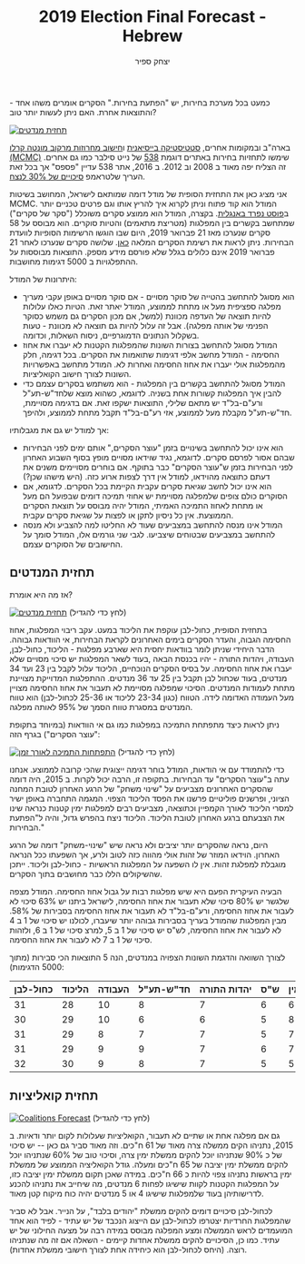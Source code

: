 ﻿---
title: 2019 Election Final Forecast - Hebrew
rtl_title: תחזית סופית לבחירות 2019
author: יצחק ספיר
layout: rtl-post
---
<style>
table { display: block; overflow-x: auto; white-space: nowrap }
</style>
כמעט בכל מערכת בחירות, יש "הפתעת בחירות." הסקרים אומרים משהו אחד - והתוצאות אחרת. האם ניתן לעשות יותר טוב?

[![תחזית מנדטים](/images/2019-04-07-2019-Election-Final-Forecast/2019-04-07-2019-Election-Final-Forecast-mandates-hebrew.png)](/images/2019-04-07-2019-Election-Final-Forecast/2019-04-07-2019-Election-Final-Forecast-mandates-hebrew.png)
<!--more-->

בארה"ב ובמקומות אחרים, [סטטיסטיקה בייסיאנית](https://he.wikipedia.org/wiki/%D7%A1%D7%98%D7%98%D7%99%D7%A1%D7%98%D7%99%D7%A7%D7%94_%D7%91%D7%99%D7%99%D7%A1%D7%99%D7%90%D7%A0%D7%99%D7%AA) ו[חישוב מחרוזות מרקוב מונטה קרלו (MCMC)](https://he.wikipedia.org/wiki/%D7%A9%D7%99%D7%98%D7%AA_%D7%9E%D7%95%D7%A0%D7%98%D7%94_%D7%A7%D7%A8%D7%9C%D7%95) שימשו לתחזיות בחירות באתרים דוגמת [538](https://fivethirtyeight.com/) של נייט סילבר כמו גם אחרים. זה הצליח יפה מאוד ב 2008 וב 2012. ב 2016, אתר 538 עדיין "פספס" אך בכל זאת העריך שלטראמפ [סיכויים של 30% לנצח](https://projects.fivethirtyeight.com/2016-election-forecast/).

אני מציג כאן את התחזית הסופית של מודל דומה שמותאם לישראל, המחושב בשיטות MCMC. המודל הוא קוד פתוח וניתן לקרוא איך להריץ אותו וגם פרטים טכניים יותר ב[פוסט נפרד באנגלית](/2019/04/07/Forecasting-the-Israeli-Elections-using-pymc3.html). בקצרה, המודל הוא ממוצע סקרים משוכלל ("סקר של סקרים") שמתחשב בקשרים בין המפלגות (מטריצת מתאמים) והטיות סוקרים. הוא מבוסס על 58 סקרים שנערכו מאז 21 פברואר 2019, היום שבו הוגשו הרשימות הסופיות לוועדת הבחירות. ניתן לראות את רשימת הסקרים המלאה [כאן](https://bit.ly/polls2019). שלושה סקרים שנערכו לאחר 21 פברואר 2019 אינם כלולים בגלל שלא פורסם מידע מספק. התוצאות מבוססות על ההתפלגויות ב 5000 דגימות מחושבות.

היתרונות של המודל:

* הוא מסוגל להתחשב בהטייה של סוקר מסויים - אם סוקר מסויים באופן עקבי מעריך מפלגה ספציפית מעל או מתחת לממוצע, המודל יאתר זאת. הטיות כאלו עלולות להיות תוצאה של העדפה מכוונת (למשל, אם מכון הסקרים גם משמש כסוקר הפנימי של אותה מפלגה). אבל זה עלול להיות גם תוצאה לא מכוונת - טעות בשקלול הנתונים הדמוגרפיים, ניסוח השאלות, וכדומה.
* המודל מסוגל להתחשב בצורות השונות שהמפלגות הקטנות לא יעברו את אחוז החסימה - המודל מחשב אלפי דגימות שתואמות את הסקרים. בכל דגימה, חלק מהמפלגות אולי יעברו את אחוז החסימה ואחרות לא. המודל מתחשב באפשרויות השונות לצורך חישוב הקואליציות.
* המודל מסוגל להתחשב בקשרים בין המפלגות - הוא משתמש בסקרים עצמם כדי להבין איך המפלגות קשורות אחת בשניה. לדוגמא, כשהוא מוצא שלחד"ש-תע"ל ורע"ם-בל"ד יש מתאם שלילי, התוצאות ישקפו זאת. אם בדגימה מסויימת, חד"ש-תע"ל מקבלת מעל לממוצע, אזי רע"ם-בל"ד תקבל מתחת לממוצע, ולהיפך.

אך למודל יש גם את מגבלותיו:
* הוא אינו יכול להתחשב בשינויים בזמן "עוצר הסקרים," אותם ימים לפני הבחירות שבהם אסור לפרסם סקרים. לדוגמא, נגיד שוידאו מסויים מופץ בסוף השבוע האחרון לפני הבחירות בזמן ש"עוצר הסקרים" כבר בתוקף. אם בוחרים מסויימים משנים את דעתם כתוצאה מהוידאו, למודל אין דרך לצפות ארוע כזה. (היש מישהו שכן?)
* הוא אינו יכול לחשב שגיאת סקרים עקבית הקיימת בכל הסקרים. לדגומא, אם הסוקרים כולם צופים שלמפלגה מסויימת יש אחוזי תמיכה דומים שבפועל הם מעל או מתחת לאחוז התמיכה האמיתי, המודל יהיה מבוסס על תוצאת הסקרים הממוצעת. אין כל ניסיון לתקן או לפצות על שגיאת סקרים עקבית.
* המודל אינו מנסה להתחשב במצביעים שעוד לא החליטו למה להצביע ולא מנסה להתחשב במצביעים שבטוחים שיצביעו. לגבי שני גורמים אלו, המודל סומך על החישובים של הסוקרים עצמם.

## תחזית המנדטים

אז מה היא אומרת?

[![תחזית מנדטים](/images/2019-04-07-2019-Election-Final-Forecast/2019-04-07-2019-Election-Final-Forecast-mandates-hebrew.png)](/images/2019-04-07-2019-Election-Final-Forecast/2019-04-07-2019-Election-Final-Forecast-mandates-hebrew.png)
(לחץ כדי להגדיל)

בתחזית הסופית, כחול-לבן עוקפת את הליכוד במעט. עקב ריבוי המפלגות, אחוז החסימה הגבוה, והעדר הסקרים בימים האחרונים לקראת הבחירות, אי הוודאות גבוהה. הדבר היחידי שניתן לומר בוודאות יחסית היא שארבע מפלגות - הליכוד, כחול-לבן, העבודה, ויהדות התורה - יהיו בכנסת הבאה ,בעוד לשאר המפלגות יש סיכוי מסויים שלא יעברו את אחוז החסימה. על בסיס הסקרים הנוכחיים, הליכוד עלול לקבל בין 23 ועד 34 מנדטים, בעוד שכחול לבן תקבל בין 25 עד 36 מנדטים. ההתפלגות המדוייקת מצויינת מתחת לעמודות המנדטים. הסיכוי שמפלגה מסויימת לא תעבור את אחוז החסימה מצויין מעל העמודה האדומה לידה. הטווח (כגון 23-34 לליכוד או 25-36 לכחול-לבן) הוא טווח המנדטים במסגרת טווח הסמך של 95% לאותה מפלגה.

ניתן לראות כיצד מתפתחת התמיכה במפלגות כמו גם אי הוודאות (במיוחד בתקופת "עוצר הסקרים")  בגרף הזה:

[![התפתחות התמיכה לאורך זמן](/images/2019-04-07-2019-Election-Final-Forecast/2019-04-07-2019-Election-Final-Forecast-parties-hebrew.png)](/images/2019-04-07-2019-Election-Final-Forecast/2019-04-07-2019-Election-Final-Forecast-parties-hebrew.png)
(לחץ כדי להגדיל)

כדי להתמודד עם אי הודאות, המודל בוחר דגימה ייצוגית שהכי קרובה לממוצע. אנחנו עתה ב"עוצר הסקרים" עד הבחירות. בתקופה זו, הרבה יכול לקרות. ב 2015, היה דומה שהסקרים האחרונים מצביעים על "שינוי משחק" של הרגע האחרון לטובת המחנה הציוני, ופרשנים פוליטיים פרשנו את הפסד הליכוד הצפוי. המגמה התחברה באופן ישיר למסרי הליכוד לאורך הקמפיין וכתוצאה, מצביעים רבים למפלגות ימין קטנות כנראה שינו את הצבעתם ברגע האחרון לטובת הליכוד. הליכוד ניצח בהפרש גדול, והיה ל"הפתעת הבחירות."

היום, נראה שהסקרים יותר יציבים ולא נראה שיש "שינוי-משחק" דומה של הרגע האחרון. הוידאו המוזר של זהות אולי מהווה כזה לטוב ולרע, אך השפעתו ככל הנראה מוגבלת למפלגת זהות. אין לו השפעה על המפלגות הראשיות - כחול-לבן וליכוד. ייתכן שהשיקולים הללו כבר מחושבים בתוך הסקרים.

הבעיה העיקרית הפעם היא שיש מפלגות רבות על גבול אחוז החסימה.  המודל מצפה שלגשר יש 80% סיכוי שלא תעבור את אחוז החסימה, לישראל ביתנו יש 63% סיכוי לא לעבור את אחוז החסימה, ורע"ם-בל"ד לא תעבור את אחוז החסימה בסבירות של 58%. מבין המפלגות שהמודל בעריך בסבירות גבוהה יותר שיעברו, לכולנו יש סיכוי של 1 ב 4 לא לעבור את אחוז החסימה, לש"ס יש סיכוי של 1 ב 5, למרצ סיכוי של 1 ב 6, ולזהות סיכוי של 1 ב 7 לא לעבור את אחוז החסימה.

לצורך השוואה והדגמת השונות הצפויה במנדטים, הנה 5 התוצאות הכי סבירות (מתוך 5000 הדגימות):

כחול-לבן|הליכוד|העבודה|חד"ש-תע"ל|יהדות התורה|ש"ס|איחוד מפלגות הימין|הימין החדש|זהות|כולנו|רע"ם-בל"ד|מרצ|מגן|גשר|ישראל ביתנו
------------|-----|-----|-----------|---|----|-----------|---------|-----|------|----------|------|-----|------|---------------
31|28|10|8|7|6|6|6|5|5|4|4|0|0|0
30|29|10|6|6|5|8|6|5|6|4|5|0|0|0
31|29|8|7|7|5|7|7|4|5|4|6|0|0|0
31|29|9|9|7|6|7|6|7|4|0|5|0|0|0
32|30|9|8|7|5|5|6|5|4|4|5|0|0|0

## תחזית קואליציות

[![Coalitions Forecast](/images/2019-04-07-2019-Election-Final-Forecast/2019-04-07-2019-Election-Final-Forecast-coalitions-hebrew.png)](/images/2019-04-07-2019-Election-Final-Forecast/2019-04-07-2019-Election-Final-Forecast-coalitions-hebrew.png)
(לחץ כדי להגדיל)

גם אם מפלגה אחת או שתיים לא תעבור, הקואליציות שעלולות לקום יותר ודאיות. ב 2015, נתניהו הקים ממשלה צרה מאוד של 61 ח"כים. וזה מאוד סביר גם כאן -- יש סיכוי של כ 90% שנתניהו יוכל להקים ממשלת ימין צרה, וסיכוי טוב של 60% שנתניהו יוכל להקים ממשלת ימין יציבה של 65 ח"כים ומעלה. גודל הקואליציה הממוצע של ממשלת ימין בראשות נתניהו צפוי להיות כ 66 ח"כים. במידה שאכן תקום ממשלת ימין יציבה כזו, על המפלגות הקטנות לקוות שישיגו לפחות 6 מנדטים, מה שיחייב את נתניהו להכנע לדרישותיהן בעוד שלמפלגות שישיגו 4 או 5 מנדטים יהיה כוח מיקוח קטן מאוד.

לכחול-לבן סיכויים דומים להקים ממשלת "יהודים בלבד", על הנייר. אבל לא סביר שהמפלגות החרדיות יצטרפו לכחול-לבן עם הייצוג הנכבד של יש עתיד - לפיד הוא אחד המועמדים לראש הממשלה ומצע המפלגה מבוסס במידה רבה על מצעה החילוני של יש עתיד. כמו כן, הסיכויים להקים ממשלת אחדות קיימים - השאלה אם זה מה שנתניהו רוצה. (היחס לכחול-לבן הוא כיחידה אחת לצורך חישובי ממשלת אחדות).